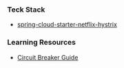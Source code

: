### Teck Stack

- [spring-cloud-starter-netflix-hystrix](https://mvnrepository.com/artifact/org.springframework.cloud/spring-cloud-starter-netflix-hystrix)

### Learning Resources

- [Circuit Breaker Guide](https://spring.io/guides/gs/circuit-breaker/)
